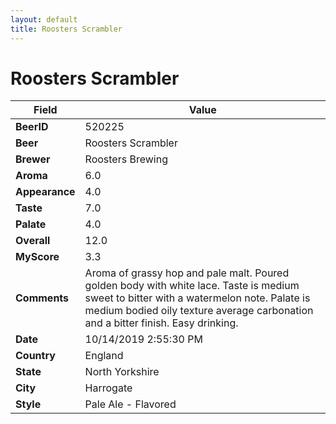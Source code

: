 ```yaml
---
layout: default
title: Roosters Scrambler
---
```


# Roosters Scrambler

| Field         | Value     |
|---------------|-----------|
| **BeerID** | 520225 |
| **Beer** | Roosters Scrambler |
| **Brewer** | Roosters Brewing |
| **Aroma** | 6.0 |
| **Appearance** | 4.0 |
| **Taste** | 7.0 |
| **Palate** | 4.0 |
| **Overall** | 12.0 |
| **MyScore** | 3.3 |
| **Comments** | Aroma of grassy hop and pale malt. Poured golden body with white lace. Taste is medium sweet to bitter with a watermelon note. Palate is medium bodied oily texture average carbonation and a bitter finish. Easy drinking. |
| **Date** | 10/14/2019 2:55:30 PM |
| **Country** | England |
| **State** | North Yorkshire |
| **City** | Harrogate |
| **Style** | Pale Ale - Flavored |
